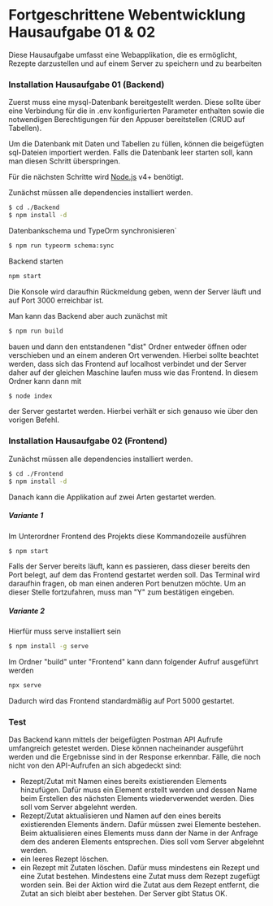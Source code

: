 # Fortgeschrittene Webentwicklung Hausaufgabe 01 & 02

Diese Hausaufgabe umfasst eine Webapplikation, die es ermöglicht, Rezepte darzustellen und auf einem Server zu speichern und zu bearbeiten

### Installation Hausaufgabe 01 (Backend)
Zuerst muss eine mysql-Datenbank bereitgestellt werden. Diese sollte über eine Verbindung für die in .env konfigurierten Parameter enthalten sowie die notwendigen Berechtigungen für den Appuser bereitstellen (CRUD auf Tabellen).

Um die Datenbank mit Daten und Tabellen zu füllen, können die beigefügten sql-Dateien importiert werden. Falls die Datenbank leer starten soll, kann man diesen Schritt überspringen. 

Für die nächsten Schritte wird [Node.js](https://nodejs.org/) v4+ benötigt.

Zunächst müssen alle dependencies installiert werden.

```sh
$ cd ./Backend
$ npm install -d
```

Datenbankschema und TypeOrm synchronisieren`
```sh
$ npm run typeorm schema:sync
```

Backend starten

```sh
npm start
```

Die Konsole wird daraufhin Rückmeldung geben, wenn der Server läuft und auf Port 3000 erreichbar ist.

Man kann das Backend aber auch zunächst mit 
```sh
$ npm run build
```
bauen und dann den entstandenen "dist" Ordner entweder öffnen oder verschieben und an einem anderen Ort verwenden. Hierbei sollte beachtet werden, dass sich das Frontend auf localhost verbindet und der Server daher auf der gleichen Maschine laufen muss wie das Frontend.
In diesem Ordner kann dann mit 
```sh
$ node index
```
der Server gestartet werden. Hierbei verhält er sich genauso wie über den vorigen Befehl.

### Installation Hausaufgabe 02 (Frontend)
Zunächst müssen alle dependencies installiert werden.

```sh
$ cd ./Frontend
$ npm install -d
```

Danach kann die Applikation auf zwei Arten gestartet werden.
##### Variante 1
Im Unterordner Frontend des Projekts diese Kommandozeile ausführen 
```sh
$ npm start
```

Falls der Server bereits läuft, kann es passieren, dass dieser bereits den Port belegt, auf dem das Frontend gestartet werden soll. Das Terminal wird daraufhin fragen, ob man einen anderen Port benutzen möchte. Um an dieser Stelle fortzufahren, muss man "Y" zum bestätigen eingeben.

##### Variante 2
Hierfür muss serve installiert sein
```sh
$ npm install -g serve
```
Im Ordner "build" unter "Frontend" kann dann folgender Aufruf ausgeführt werden
```sh
npx serve
```
Dadurch wird das Frontend standardmäßig auf Port 5000 gestartet.

### Test
Das Backend kann mittels der beigefügten Postman API Aufrufe umfangreich getestet werden. Diese können nacheinander ausgeführt werden und die Ergebnisse sind in der Response erkennbar.
Fälle, die noch nicht von den API-Aufrufen an sich abgedeckt sind:
- Rezept/Zutat mit Namen eines bereits existierenden Elements hinzufügen. Dafür muss ein Element erstellt werden und dessen Name beim Erstellen des nächsten Elements wiederverwendet werden. Dies soll vom Server abgelehnt werden. 
- Rezept/Zutat aktualisieren und Namen auf den eines bereits existierenden Elements ändern. Dafür müssen zwei Elemente bestehen. Beim aktualisieren eines Elements muss dann der Name in der Anfrage dem des anderen Elements entsprechen. Dies soll vom Server abgelehnt werden. 
- ein leeres Rezept löschen.
- ein Rezept mit Zutaten löschen. Dafür muss mindestens ein Rezept und eine Zutat bestehen. Mindestens eine Zutat muss dem Rezept zugefügt worden sein. Bei der Aktion wird die Zutat aus dem Rezept entfernt, die Zutat an sich bleibt aber bestehen. Der Server gibt Status OK.